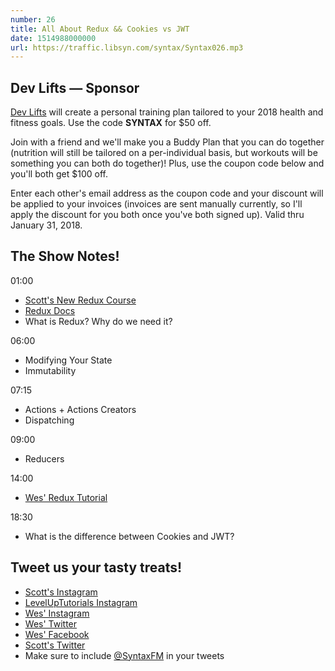 ```yaml
---
number: 26
title: All About Redux && Cookies vs JWT
date: 1514988000000
url: https://traffic.libsyn.com/syntax/Syntax026.mp3
---
```


## Dev Lifts — Sponsor

[Dev Lifts](http://devlifts.io) will create a personal training plan tailored to your 2018 health and fitness goals. Use the code **SYNTAX** for $50 off.

Join with a friend and we'll make you a Buddy Plan that you can do together (nutrition will still be tailored on a per-individual basis, but workouts will be something you can both do together)! Plus, use the coupon code below and you'll both get $100 off.

Enter each other's email address as the coupon code and your discount will be applied to your invoices (invoices are sent manually currently, so I'll apply the discount for you both once you've both signed up). Valid thru January 31, 2018.

## The Show Notes!

01:00

* [Scott's New Redux Course](https://www.leveluptutorials.com/store/products/tutorials/lut-dd018)
* [Redux Docs](https://redux.js.org/)
* What is Redux? Why do we need it?

06:00

* Modifying Your State
* Immutability

07:15

* Actions + Actions Creators
* Dispatching

09:00

* Reducers

14:00

* [Wes' Redux Tutorial](https://LearnRedux.com)

18:30

* What is the difference between Cookies and JWT?

## Tweet us your tasty treats!
* [Scott's Instagram](https://www.instagram.com/stolinski/)
* [LevelUpTutorials Instagram](https://www.instagram.com/LevelUpTutorials/)
* [Wes' Instagram](https://www.instagram.com/wesbos/)
* [Wes' Twitter](https://twitter.com/wesbos)
* [Wes' Facebook](https://www.facebook.com/wesbos.developer)
* [Scott's Twitter](https://twitter.com/stolinski)
* Make sure to include [@SyntaxFM](https://twitter.com/SyntaxFM) in your tweets
